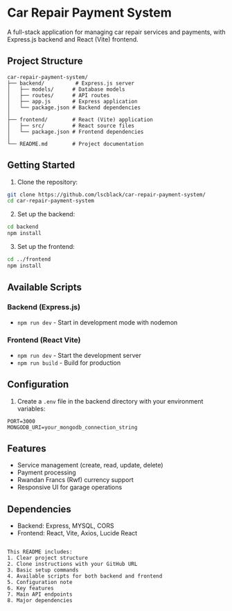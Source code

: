 
# Car Repair Payment System

A full-stack application for managing car repair services and payments, with Express.js backend and React (Vite) frontend.

## Project Structure

```
car-repair-payment-system/
├── backend/          # Express.js server
│   ├── models/      # Database models
│   ├── routes/      # API routes
│   ├── app.js       # Express application
│   └── package.json # Backend dependencies
│
├── frontend/        # React (Vite) application
│   ├── src/         # React source files
│   └── package.json # Frontend dependencies
│
└── README.md        # Project documentation
```

## Getting Started

1. Clone the repository:
```bash
git clone https://github.com/lscblack/car-repair-payment-system/
cd car-repair-payment-system
```

2. Set up the backend:
```bash
cd backend
npm install
```

3. Set up the frontend:
```bash
cd ../frontend
npm install
```

## Available Scripts

### Backend (Express.js)
- `npm run dev` - Start in development mode with nodemon

### Frontend (React Vite)
- `npm run dev` - Start the development server
- `npm run build` - Build for production

## Configuration

1. Create a `.env` file in the backend directory with your environment variables:
```env
PORT=3000
MONGODB_URI=your_mongodb_connection_string
```

## Features

- Service management (create, read, update, delete)
- Payment processing
- Rwandan Francs (Rwf) currency support
- Responsive UI for garage operations

## Dependencies

- Backend: Express, MYSQL, CORS
- Frontend: React, Vite, Axios, Lucide React
```

This README includes:
1. Clear project structure
2. Clone instructions with your GitHub URL
3. Basic setup commands
4. Available scripts for both backend and frontend
5. Configuration note
6. Key features
7. Main API endpoints
8. Major dependencies
